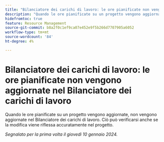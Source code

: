 ```yaml
---
title: "Bilanciatore dei carichi di lavoro: le ore pianificate non vengono aggiornate nel Bilanciatore dei carichi di lavoro"
description: "Quando le ore pianificate su un progetto vengono aggiornate, non vengono aggiornate nel Bilanciatore dei carichi di lavoro. Ciò può verificarsi anche se la modifica viene riflessa con precisione nel progetto."
hidefromtoc: true
feature: Resource Management
source-git-commit: b8a2f0c1ef9ca07e452e9f5b266d7707905a6052
workflow-type: tm+mt
source-wordcount: '84'
ht-degree: 4%

---
```



# Bilanciatore dei carichi di lavoro: le ore pianificate non vengono aggiornate nel Bilanciatore dei carichi di lavoro

Quando le ore pianificate su un progetto vengono aggiornate, non vengono aggiornate nel Bilanciatore dei carichi di lavoro. Ciò può verificarsi anche se la modifica viene riflessa accuratamente nel progetto.

_Segnalato per la prima volta il giovedì 10 gennaio 2024._
